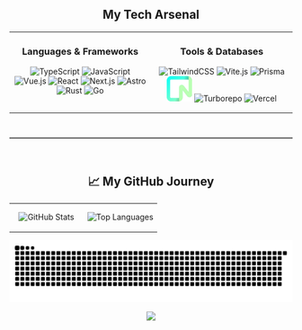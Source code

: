 <div align="center">
<h2 align="center">My Tech Arsenal</h2>

<table width="100%" align="center">
<tr valign="top">
<td width="50%" align="center">
  <h3 align="center">Languages & Frameworks</h3>
  <p align="center">
    <img src="https://cdn.jsdelivr.net/gh/devicons/devicon/icons/typescript/typescript-original.svg" alt="TypeScript" width="45" height="45"/>
    <img src="https://cdn.jsdelivr.net/gh/devicons/devicon/icons/javascript/javascript-original.svg" alt="JavaScript" width="45" height="45"/>
    <img src="https://cdn.jsdelivr.net/gh/devicons/devicon/icons/vuejs/vuejs-original.svg" alt="Vue.js" width="45" height="45"/>
    <img src="https://cdn.jsdelivr.net/gh/devicons/devicon/icons/react/react-original.svg" alt="React" width="45" height="45"/>
    <img src="https://cdn.jsdelivr.net/gh/devicons/devicon/icons/nextjs/nextjs-original.svg" alt="Next.js" width="45" height="45"/>
    <img src="https://cdn.jsdelivr.net/gh/devicons/devicon/icons/astro/astro-original-wordmark.svg" alt="Astro" width="45" height="45"/>
    <img src="https://cdn.jsdelivr.net/gh/devicons/devicon/icons/rust/rust-original.svg" alt="Rust" width="45" height="45"/>
    <img src="https://cdn.jsdelivr.net/gh/devicons/devicon/icons/go/go-original-wordmark.svg" alt="Go" width="45" height="45"/>
  </p>
</td>
<td width="50%" align="center">
  <h3 align="center">Tools & Databases</h3>
  <p align="center">
    <img src="https://cdn.jsdelivr.net/gh/devicons/devicon/icons/tailwindcss/tailwindcss-original.svg" alt="TailwindCSS" width="45" height="45"/>
    <img src="https://cdn.jsdelivr.net/gh/devicons/devicon/icons/vitejs/vitejs-original.svg" alt="Vite.js" width="45" height="45"/>
    <img src="https://cdn.jsdelivr.net/gh/devicons/devicon/icons/prisma/prisma-original.svg" alt="Prisma" width="45" height="45"/>
    <img src="https://raw.githubusercontent.com/TypeFlu/TypeFlu/refs/heads/main/assists/neon.svg" alt="Neon" width="45" height="45"/>
    <img src="https://user-images.githubusercontent.com/4060187/196936104-5797972c-ab10-4834-bd61-0d1e5f442c9c.png" alt="Turborepo" width="45" height="45"/>
    <img src="https://cdn.jsdelivr.net/gh/devicons/devicon@v2.17.0/icons/vercel/vercel-original.svg" alt="Vercel" width="45" height="45"/>
  </p>
</td>
</tr>
</table>

<!-- SVG Divider -->
<svg xmlns="http://www.w3.org/2000/svg" width="100%" height="12" viewBox="0 0 100 12" preserveAspectRatio="none">
  <line x1="0" y1="6" x2="100" y2="6" stroke="currentColor" stroke-width="1.5" vector-effect="non-scaling-stroke"/>
</svg>

<h2 align="center">📈 My GitHub Journey</h2>

<table width="100%" align="center">
<tr valign="top">
<td width="50%" align="center">
  <p align="center">
    <img src="https://readmestats-peach.vercel.app/api?username=TypeFlu&show_icons=true&theme=aura_dark&include_all_commits=true&count_private=true&hide_border=true&card_width=400" alt="GitHub Stats" />
  </p>
</td>
<td width="50%" align="center">
  <p align="center">
    <img src="https://readmestats-peach.vercel.app/api/top-langs/?username=TypeFlu&layout=compact&theme=aura_dark&hide_border=true&card_width=400" alt="Top Languages" />
  </p>
</td>
</tr>
</table>

<p align="center">
  <img src="dist/github-contribution-grid-snake.svg" alt="Snake Contribution Grid">
</p>
<picture>
  <img src="https://count.getloli.com/@TypeFlu&theme=rule34&darkmode=0" />
</picture>
